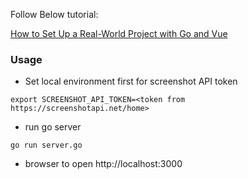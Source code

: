 Follow Below tutorial:

[How to Set Up a Real-World Project with Go and Vue](https://www.freecodecamp.org/news/how-i-set-up-a-real-world-project-with-go-and-vue/)

### Usage

* Set local environment first for screenshot API token

`export SCREENSHOT_API_TOKEN=<token from https://screenshotapi.net/home>`

* run go server

`go run server.go`

* browser to open http://localhost:3000

